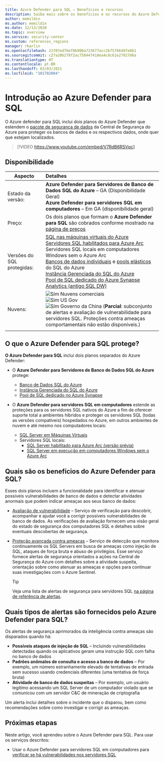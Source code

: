 ```yaml
---
title: Azure Defender para SQL – Benefícios e recursos
description: Saiba mais sobre os benefícios e os recursos do Azure Defender para SQL.
author: memildin
ms.author: memildin
ms.date: 12/13/2020
ms.topic: overview
ms.service: security-center
ms.custom: references_regions
manager: rkarlin
ms.openlocfilehash: 21f07ed76ef0b900a723677acc2bf576649fe861
ms.sourcegitcommit: c27a20b278f2ac758447418ea4c8c61e27927d6a
ms.translationtype: HT
ms.contentlocale: pt-BR
ms.lasthandoff: 03/03/2021
ms.locfileid: "101702004"
---
```

# <a name="introduction-to-azure-defender-for-sql"></a>Introdução ao Azure Defender para SQL

O Azure defender para SQL inclui dois planos do Azure Defender que estendem o [pacote de segurança de dados](../azure-sql/database/azure-defender-for-sql.md) da Central de Segurança do Azure para proteger os bancos de dados e os respectivos dados, onde quer que estejam localizados. 

> [!VIDEO https://www.youtube.com/embed/V7RdB6RSVpc]

## <a name="availability"></a>Disponibilidade

|Aspecto|Detalhes|
|----|:----|
|Estado da versão:|**Azure Defender para Servidores de Banco de Dados SQL do Azure** – GA (Disponibilidade Geral)<br>**Azure Defender para servidores SQL em computadores** – Em GA (disponibilidade geral) |
|Preço:|Os dois planos que formam o **Azure Defender para SQL** são cobrados conforme mostrado na [página de preços](security-center-pricing.md)|
|Versões do SQL protegidas:|[SQL nas máquinas virtuais do Azure](../azure-sql/virtual-machines/windows/sql-server-on-azure-vm-iaas-what-is-overview.md)<br>[Servidores SQL habilitados para Azure Arc](/sql/sql-server/azure-arc/overview)<br>Servidores SQL locais em computadores Windows sem o Azure Arc<br>[Bancos de dados individuais](../azure-sql/database/single-database-overview.md) e [pools elásticos](../azure-sql/database/elastic-pool-overview.md) do SQL do Azure<br>[Instância Gerenciada do SQL do Azure](../azure-sql/managed-instance/sql-managed-instance-paas-overview.md)<br>[Pool de SQL dedicado do Azure Synapse Analytics (antigo SQL DW)](../synapse-analytics/sql-data-warehouse/sql-data-warehouse-overview-what-is.md)|
|Nuvens:|![Sim](./media/icons/yes-icon.png) Nuvens comerciais<br>![Sim](./media/icons/yes-icon.png) US Gov<br>![Sim](./media/icons/yes-icon.png) Governo da China (**Parcial**: subconjunto de alertas e avaliação de vulnerabilidade para servidores SQL. Proteções contra ameaças comportamentais não estão disponíveis.)|
|||

## <a name="what-does-azure-defender-for-sql-protect"></a>O que o Azure Defender para SQL protege?

**O Azure Defender para SQL** inclui dois planos separados do Azure Defender:

- O **Azure Defender para Servidores de Banco de Dados SQL do Azure** protege:
    - [Banco de Dados SQL do Azure](../azure-sql/database/sql-database-paas-overview.md)
    - [Instância Gerenciada do SQL do Azure](../azure-sql/managed-instance/sql-managed-instance-paas-overview.md)
    - [Pool de SQL dedicado no Azure Synapse](../synapse-analytics/sql-data-warehouse/sql-data-warehouse-overview-what-is.md)

- O **Azure Defender para servidores SQL em computadores** estende as proteções para os servidores SQL nativos do Azure a fim de oferecer suporte total a ambientes híbridos e proteger os servidores SQL (todas as versões compatíveis) hospedados no Azure, em outros ambientes de nuvem e até mesmo nos computadores locais:
    - [SQL Server em Máquinas Virtuais](https://azure.microsoft.com/services/virtual-machines/sql-server/)
    - Servidores SQL locais:
        - [SQL Server habilitado para Azure Arc (versão prévia)](/sql/sql-server/azure-arc/overview)
        - [SQL Server em execução em computadores Windows sem o Azure Arc](../azure-monitor/agents/agent-windows.md)


## <a name="what-are-the-benefits-of-azure-defender-for-sql"></a>Quais são os benefícios do Azure Defender para SQL?

Esses dois planos incluem a funcionalidade para identificar e atenuar possíveis vulnerabilidades de banco de dados e detectar atividades anormais que podem indicar ameaças aos seus banco de dados:

- [Avaliação de vulnerabilidade](../azure-sql/database/sql-vulnerability-assessment.md) – Serviço de verificação para descobrir, acompanhar e ajudar você a corrigir possíveis vulnerabilidades de banco de dados. As verificações de avaliação fornecem uma visão geral do estado de segurança dos computadores SQL e detalhes sobre eventuais descobertas de segurança.

- [Proteção avançada contra ameaças](../azure-sql/database/threat-detection-overview.md) – Serviço de detecção que monitora continuamente os SQL Servers em busca de ameaças como injeção de SQL, ataques de força bruta e abuso de privilégios. Esse serviço fornece alertas de segurança orientados a ações na Central de Segurança do Azure com detalhes sobre a atividade suspeita, orientação sobre como atenuar as ameaças e opções para continuar suas investigações com o Azure Sentinel. 
    > [!TIP]
    > Veja uma lista de alertas de segurança para servidores SQL [na página de referência de alertas](alerts-reference.md#alerts-sql-db-and-warehouse).


## <a name="what-kind-of-alerts-does-azure-defender-for-sql-provide"></a>Quais tipos de alertas são fornecidos pelo Azure Defender para SQL?

Os alertas de segurança aprimorados da inteligência contra ameaças são disparados quando há:

- **Possíveis ataques de injeção de SQL** – Incluindo vulnerabilidades detectadas quando os aplicativos geram uma instrução SQL com falha no banco de dados
- **Padrões anômalos de consulta e acesso a banco de dados** – Por exemplo, um número estranhamente elevado de tentativas de entrada sem sucesso usando credenciais diferentes (uma tentativa de força bruta)
- **Atividade de banco de dados suspeitas** – Por exemplo, um usuário legítimo acessando um SQL Server de um computador violado que se comunicou com um servidor C&C de mineração de criptografia

Um alerta inclui detalhes sobre o incidente que o disparou, bem como recomendações sobre como investigar e corrigir as ameaças.



## <a name="next-steps"></a>Próximas etapas

Neste artigo, você aprendeu sobre o Azure Defender para SQL. Para usar os serviços descritos:

- Usar o Azure Defender para servidores SQL em computadores para [verificar se há vulnerabilidades nos servidores SQL](defender-for-sql-usage.md)